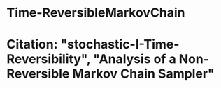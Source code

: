 # Time-ReversibleMarkovChain

# Citation: "stochastic-I-Time-Reversibility", "Analysis of a Non-Reversible Markov Chain Sampler"
